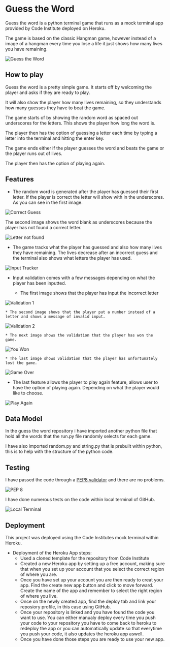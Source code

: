 # Guess the Word

Guess the word is a python terminal game that runs as a mock terminal app provided by Code Institute deployed on Heroku.

The game is based on the classic Hangman game, however instead of a image of a hangman every time you lose a life it just shows how many lives you have remaining.

![Guess the Word](assets/images/heroku_app.png)

## How to play

Guess the word is a pretty simple game. It starts off by welcoming the player and asks if they are ready to play.

It will also show  the player how many lives remaining, so they understands how many guesses they have to beat the game.

The game starts of by showing the random word as spaced out underscores for the letters. This shows the player how long the word is.

The player then has the option of guessing a letter each time by typing a letter into the terminal and hitting the enter key.

The game ends either if the player guesses the word and beats the game or the player runs out of lives.

The player then has the option of playing again.


## Features

* The random word is generated after the player has guessed their first letter. If the player is correct the letter will show with in the underscores. As you can see in the first image. 

![Correct Guess](assets/images/random_correct.png)

The second image shows the word blank as underscores because the player has not found a correct letter.

![Letter not found](assets/images/random_word.png)


* The game tracks what the player has guessed and also how many lives they have remaining. The lives decrease after an incorrect guess and the terminal also shows what letters the player has used.

![Input Tracker](assets/images/input_tracker.png)


* Input validation comes with a few messages depending on what the player has been inputted.

    * The first image shows that the player has input the incorrect letter

![Validation 1](assets/images/input_val1.png)

    * The second image shows that the player put a number instead of a letter and shows a message of invalid input.

![Validation 2](assets/images/input_val2.png)
    
    * The next image shows the validation that the player has won the game.

![You Won](assets/images/you_won.png)

    * The last image shows validation that the player has unfortunately lost the game.

![Game Over](assets/images/game_over.png)


* The last feature allows the player to play again feature, allows user to have the option of playing again. Depending on what the player would like to choose.

![Play Again](assets/images/play_again.png)

## Data Model

In the guess the word repository i have imported another python file that hold all the words that the run.py file randomly selects for each game.

I have also imported random.py and string.py that is prebuilt within python, this is to help with the structure of the python code.



## Testing

I have passed the code through a [PEP8 validator](http://pep8online.com/) and there are no problems.

![PEP 8](assets/images/pep8.png)

I have done numerous tests on the code within local terminal of GitHub. 

![Local Terminal](assets/images/local_terminal.png)


## Deployment

This project was deployed using the Code Institutes mock terminal within Heroku.

* Deployment of  the Heroku App steps:
    * Used a cloned template for the repository from Code Institute
    * Created a new Heroku app by setting up a free account, making sure that when you set up your account that you select the correct region of where you are.
    * Once you have set up your account you are then ready to creat your app. Find the create new app button and click to move forward. Create the name of the app and remember to select the right region of where you live.
    * Once on the newly created app, find the deploy tab and link your reposiory profile, in this case using GitHub. 
    * Once your repository is linked and you have found the code you want to use. You can either manualy deploy every time you push your code to your repository you have to come back to heroku to redeploy the app or you can automatically update so that everytime you push your code, it also updates the heroku app aswell.
    * Once you have done those steps you are ready to use your new app.